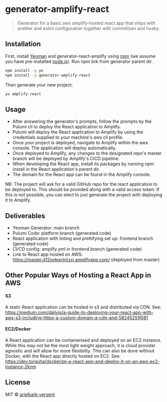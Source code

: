 # generator-amplify-react

> Generator for a basic aws amplify-hosted react app that ships with prettier and eslint configuration together with commitizen and husky.

## Installation

First, install [Yeoman](http://yeoman.io) and generator-react-amplify using [npm](https://www.npmjs.com/) (we assume you have pre-installed [node.js](https://nodejs.org/)). Run npm link from generator parent dir.

```bash
npm install -g yo
npm install -g generator-amplify-react
```

Then generate your new project:

```bash
yo amplify-react
```

## Usage

- After answering the generator's prompts, follow the prompts by the Pulumi cli to deploy the React application to Amplify.
- Pulumi will deploy the React application to Amplify by using the credentials supplied to your machine's aws cli profile.
- Once your project is deployed, navigate to Amplify within the aws console. The application will deploy automatically.
- Once deployed to Amplify, any changes to the designated repo's master branch will be deployed by Amplify's CICD pipeline.
- When developing the React app, install its packages by running npm install in the React application's parent dir.
- The domain for the React app can be found in the Amplify console.

NB: The project will ask for a valid GitHub repo for the react application to be deployed to. This should be provided along with a valid access token. If this is not possible, you can elect to just generate the project with deploying it to Amplify.

## Deliverables

- Yeoman Generator: main branch
- Pulumi Code: platform branch (generated code)
- React application with linting and prettifying set up: frontend branch (generated code)
- CI/CD config: amplify.yml in frontend branch (generated code)
- Link to React app hosted on AWS: https://master.d12ookqvtntzxi.amplifyapp.com/ (deployed from master)

## Other Popular Ways of Hosting a React App in AWS

#### S3

A static React application can be hosted in s3 and distributed via CDN.
See: https://medium.com/dailyjs/a-guide-to-deploying-your-react-app-with-aws-s3-including-https-a-custom-domain-a-cdn-and-58245251f081

#### EC2/Docker

A React application can be containerised and deployed on an EC2 instance. While this may not be the most light weight approach, it is cloud provider agnostic and will allow for more flexibility. This can also be done without Docker, with the React app directly hosted on EC2.
See: https://dev.to/guha/dockerize-a-react-app-and-deploy-it-on-an-aws-ec2-instance-2knm

## License

MIT © [arielkark-versent]()
